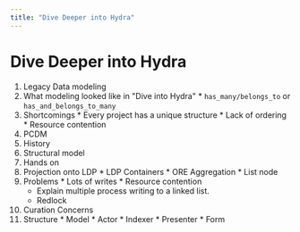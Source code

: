 ```yaml
---
title: "Dive Deeper into Hydra"
---
```


# Dive Deeper into Hydra

1. Legacy Data modeling
  1. What modeling looked like in "Dive into Hydra"
    * `has_many/belongs_to` or `has_and_belongs_to_many`
  1. Shortcomings
    * Every project has a unique structure
    * Lack of ordering
    * Resource contention
1. PCDM
  1. History
  1. Structural model
  1. Hands on
  1. Projection onto LDP
    * LDP Containers
    * ORE Aggregation
    * List node
  1. Problems
    * Lots of writes
    * Resource contention
      * Explain multiple process writing to a linked list.
      * Redlock
1. Curation Concerns
  1. Structure
    * Model
    * Actor
    * Indexer
    * Presenter
    * Form

